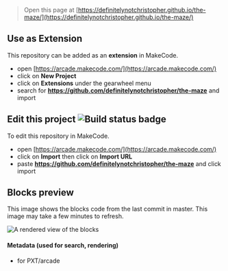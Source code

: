  


> Open this page at [https://definitelynotchristopher.github.io/the-maze/](https://definitelynotchristopher.github.io/the-maze/)

## Use as Extension

This repository can be added as an **extension** in MakeCode.

* open [https://arcade.makecode.com/](https://arcade.makecode.com/)
* click on **New Project**
* click on **Extensions** under the gearwheel menu
* search for **https://github.com/definitelynotchristopher/the-maze** and import

## Edit this project ![Build status badge](https://github.com/definitelynotchristopher/the-maze/workflows/MakeCode/badge.svg)

To edit this repository in MakeCode.

* open [https://arcade.makecode.com/](https://arcade.makecode.com/)
* click on **Import** then click on **Import URL**
* paste **https://github.com/definitelynotchristopher/the-maze** and click import

## Blocks preview

This image shows the blocks code from the last commit in master.
This image may take a few minutes to refresh.

![A rendered view of the blocks](https://github.com/definitelynotchristopher/the-maze/raw/master/.github/makecode/blocks.png)

#### Metadata (used for search, rendering)

* for PXT/arcade
<script src="https://makecode.com/gh-pages-embed.js"></script><script>makeCodeRender("{{ site.makecode.home_url }}", "{{ site.github.owner_name }}/{{ site.github.repository_name }}");</script>
